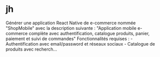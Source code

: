 # jh
Générer une application React Native de e-commerce nommée "ShopMobile" avec la description suivante : "Application mobile e-commerce complète avec authentification, catalogue produits, panier, paiement et suivi de commandes" Fonctionnalités requises : - Authentification avec email/password et réseaux sociaux - Catalogue de produits avec recherch...
